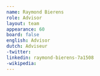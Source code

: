 ```yaml
---
name: Raymond Bierens
role: Advisor
layout: team
appearance: 60
board: false
english: Advisor
dutch: Adviseur
-twitter: 
linkedin: raymond-bierens-7a1508
-wikipedia: 
---
```

